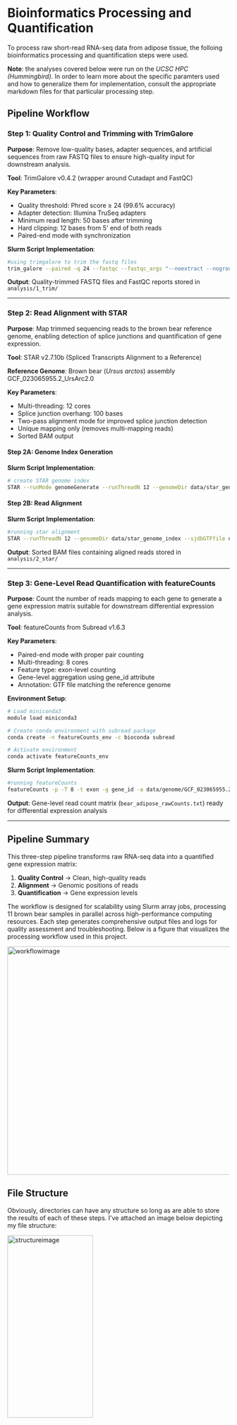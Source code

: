# Bioinformatics Processing and Quantification
To process raw short-read RNA-seq data from adipose tissue, the folloing bioinformatics processing and quantification steps were used.

**Note**: the analyses covered below were run on the *UCSC HPC (Hummingbird)*. In order to learn more about the specific paramters used and how to generalize them for implementation, consult the appropriate markdown files for that particular processing step.

## Pipeline Workflow

### Step 1: Quality Control and Trimming with TrimGalore

**Purpose**: Remove low-quality bases, adapter sequences, and artificial sequences from raw FASTQ files to ensure high-quality input for downstream analysis.

**Tool**: TrimGalore v0.4.2 (wrapper around Cutadapt and FastQC)

**Key Parameters**:
- Quality threshold: Phred score ≥ 24 (99.6% accuracy)
- Adapter detection: Illumina TruSeq adapters
- Minimum read length: 50 bases after trimming
- Hard clipping: 12 bases from 5' end of both reads
- Paired-end mode with synchronization

**Slurm Script Implementation**:
```bash
#using trimgalore to trim the fastq files
trim_galore --paired -q 24 --fastqc --fastqc_args "--noextract --nogroup --outdir analysis/1_trim/fastqc" --stringency 5 --illumina --length 50 -o analysis/1_trim --clip_R1 12 --clip_R2 12 data/fastq_files/${read1}.fastq data/fastq_files/${read2}.fastq
```

**Output**: Quality-trimmed FASTQ files and FastQC reports stored in `analysis/1_trim/`

---

### Step 2: Read Alignment with STAR

**Purpose**: Map trimmed sequencing reads to the brown bear reference genome, enabling detection of splice junctions and quantification of gene expression.

**Tool**: STAR v2.7.10b (Spliced Transcripts Alignment to a Reference)

**Reference Genome**: Brown bear (*Ursus arctos*) assembly GCF_023065955.2_UrsArc2.0

**Key Parameters**:
- Multi-threading: 12 cores
- Splice junction overhang: 100 bases
- Two-pass alignment mode for improved splice junction detection
- Unique mapping only (removes multi-mapping reads)
- Sorted BAM output

#### Step 2A: Genome Index Generation

**Slurm Script Implementation**:
```bash
# create STAR genome index
STAR --runMode genomeGenerate --runThreadN 12 --genomeDir data/star_genome_index --genomeFastaFiles data/genome/GCF_023065955.2_UrsArc2.0_genomic.fna --sjdbGTFfile data/genome/GCF_023065955.2_UrsArc2.0_genomic.gtf --sjdbOverhang 100
```

#### Step 2B: Read Alignment

**Slurm Script Implementation**:
```bash
#running star alignment
STAR --runThreadN 12 --genomeDir data/star_genome_index --sjdbGTFfile data/genome/GCF_023065955.2_UrsArc2.0_genomic.gtf --sjdbOverhang 100 --outFileNamePrefix analysis/2_star/${read1}_ --outFilterMultimapNmax 1 --readFilesIn analysis/1_trim/${read1}_val_1.fq analysis/1_trim/${read2}_val_2.fq --twopassMode Basic --outSAMtype BAM SortedByCoordinate
```

**Output**: Sorted BAM files containing aligned reads stored in `analysis/2_star/`

---

### Step 3: Gene-Level Read Quantification with featureCounts

**Purpose**: Count the number of reads mapping to each gene to generate a gene expression matrix suitable for downstream differential expression analysis.

**Tool**: featureCounts from Subread v1.6.3

**Key Parameters**:
- Paired-end mode with proper pair counting
- Multi-threading: 8 cores
- Feature type: exon-level counting
- Gene-level aggregation using gene_id attribute
- Annotation: GTF file matching the reference genome

**Environment Setup**:
```bash
# Load miniconda3
module load miniconda3

# Create conda environment with subread package
conda create -n featureCounts_env -c bioconda subread

# Activate environment
conda activate featureCounts_env
```

**Slurm Script Implementation**:
```bash
#running featureCounts
featureCounts -p -T 8 -t exon -g gene_id -a data/genome/GCF_023065955.2_UrsArc2.0_genomic.gtf -o analysis/3_featurecounts/bear_adipose_rawCounts.txt analysis/2_star/*_Aligned.sortedByCoord.out.bam
```

**Output**: Gene-level read count matrix (`bear_adipose_rawCounts.txt`) ready for differential expression analysis

---

## Pipeline Summary

This three-step pipeline transforms raw RNA-seq data into a quantified gene expression matrix:

1. **Quality Control** → Clean, high-quality reads
2. **Alignment** → Genomic positions of reads 
3. **Quantification** → Gene expression levels

The workflow is designed for scalability using Slurm array jobs, processing 11 brown bear samples in parallel across high-performance computing resources. Each step generates comprehensive output files and logs for quality assessment and troubleshooting. Below is a figure that visualizes the processing workflow used in this project.

<img width="930" height="517" alt="workflowimage" src="https://github.com/user-attachments/assets/a80957a2-5497-429a-ae66-218e08c8ae2f" />

## File Structure

Obviously, directories can have any structure so long as are able to store the results of each of these steps. I've attached an image below depicting my file structure:

<img width="194" height="413" alt="structureimage" src="https://github.com/user-attachments/assets/6a3058fa-e5b1-4729-9344-a37fab968f5a" />
